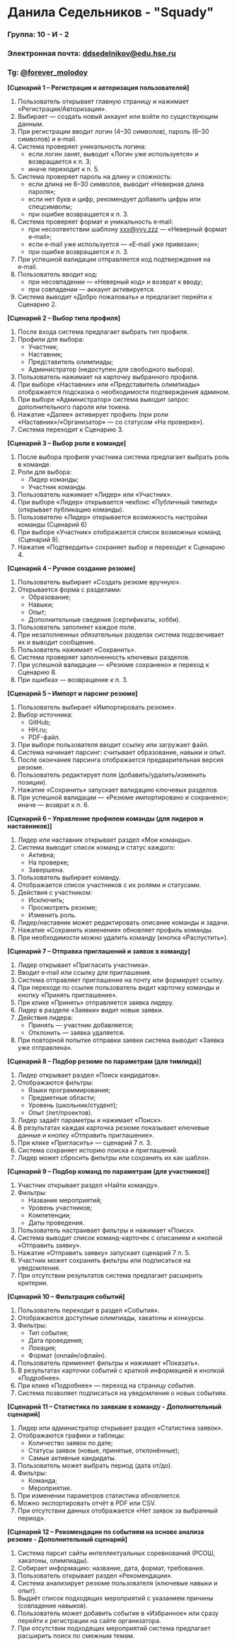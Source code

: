 # Данила Седельников - "Squady"

### Группа: 10 - И - 2

### Электронная почта: [ddsedelnikov@edu.hse.ru](mailto:ddsedelnikov@edu.hse.ru)

### Tg: [@forever_molodoy](https://t.me/forever_molodoy)

**[Сценарий 1 – Регистрация и авторизация пользователей]**

1. Пользователь открывает главную страницу и нажимает «Регистрация/Авторизация».
2. Выбирает — создать новый аккаунт или войти по существующим данным.
3. При регистрации вводит логин (4–30 символов), пароль (6–30 символов) и e‑mail.
4. Система проверяет уникальность логина:
   * если логин занят, выводит «Логин уже используется» и возвращается к п. 3;
   * иначе переходит к п. 5.
5. Система проверяет пароль на длину и сложность:
   * если длина не 6–30 символов, выводит «Неверная длина пароля»;
   * если нет букв и цифр, рекомендует добавить цифры или спецсимволы;
   * при ошибке возвращается к п. 3.
6. Система проверяет формат и уникальность e‑mail:
   * при несоответствии шаблону xxx@yyy.zzz — «Неверный формат e‑mail»;
   * если e‑mail уже используется — «E‑mail уже привязан»;
   * при ошибке возвращается к п. 3.
7. При успешной валидации отправляется код подтверждения на e‑mail.
8. Пользователь вводит код:
   * при несовпадении — «Неверный код» и возврат к вводу;
   * при совпадении — аккаунт активируется.
9. Система выводит «Добро пожаловать» и предлагает перейти к Сценарию 2.

**[Сценарий 2 – Выбор типа профиля]**

1. После входа система предлагает выбрать тип профиля.
2. Профили для выбора:
   * Участник;
   * Наставник;
   * Представитель олимпиады;
   * Администратор (недоступен для свободного выбора).
3. Пользователь нажимает на карточку выбранного профиля.
4. При выборе «Наставник» или «Представитель олимпиады» отображается подсказка о необходимости подтверждения админом.
5. При выборе «Администратор» система выводит запрос дополнительного пароля или токена.
6. Нажатие «Далее» активирует профиль (при роли «Наставник»/«Организатор» — со статусом «На проверке»).
7. Система переходит к Сценарию 3.

**[Сценарий 3 – Выбор роли в команде]**

1. После выбора профиля участника система предлагает выбрать роль в команде.
2. Роли для выбора:
   * Лидер команды;
   * Участник команды.
3. Пользователь нажимает «Лидер» или «Участник».
4. При выборе «Лидер» открывается чекбокс «Публичный тимлид» (открывает публикацию команды).
5. Пользователю «Лидер» открывается возможность настройки команды (Сценарий 6)
6. При выборе «Участник» отображается список возможных команд (Сценарий 9).
7. Нажатие «Подтвердить» сохраняет выбор и переходит к Сценарию 4.

**[Сценарий 4 – Ручное создание резюме]**

1. Пользователь выбирает «Создать резюме вручную».
2. Открывается форма с разделами:
   * Образование;
   * Навыки;
   * Опыт;
   * Дополнительные сведения (сертификаты, хобби).
3. Пользователь заполняет каждое поле.
4. При незаполненных обязательных разделах система подсвечивает их и выводит сообщение.
5. Пользователь нажимает «Сохранить».
6. Система проверяет заполненность ключевых разделов.
7. При успешной валидации — «Резюме сохранено» и переход к Сценарию 8.
8. При ошибках — возвращение к п. 3.

**[Сценарий 5 – Импорт и парсинг резюме]**

1. Пользователь выбирает «Импортировать резюме».
2. Выбор источника:
   * GitHub;
   * HH.ru;
   * PDF-файл.
3. При выборе пользователя вводит ссылку или загружает файл.
4. Система начинает парсинг: считывает образование, навыки и опыт.
5. После окончания парсинга отображается предварительная версия резюме.
6. Пользователь редактирует поля (добавить/удалить/изменить позиции).
7. Нажатие «Сохранить» запускает валидацию ключевых разделов.
8. При успешной валидации — «Резюме импортировано и сохранено»; иначе — возврат к п. 6.

**[Сценарий 6 – Управление профилем команды (для лидеров и наставников)]**

1. Лидер или наставник открывает раздел «Мои команды».
2. Система выводит список команд и статус каждого:
   * Активна;
   * На проверке;
   * Завершена.
3. Пользователь выбирает команду.
4. Отображается список участников с их ролями и статусами.
5. Действия с участником:
   * Исключить;
   * Просмотреть резюме;
   * Изменить роль.
6. Лидер/наставник может редактировать описание команды и задачи.
7. Нажатие «Сохранить изменения» обновляет профиль команды.
8. При необходимости можно удалить команду (кнопка «Распустить»).

**[Сценарий 7 – Отправка приглашений и заявок в команду]**

1. Лидер открывает «Пригласить участника».
2. Вводит e‑mail или ссылку для приглашения.
3. Система отправляет приглашение на почту или формирует ссылку.
4. При переходе по ссылке пользователь видит карточку команды и кнопку «Принять приглашение».
5. При клике «Принять» отправляется заявка лидеру.
6. Лидер в разделе «Заявки» видит новые заявки.
7. Действия лидера:
   * Принять — участник добавляется;
   * Отклонить — заявка удаляется.
8. При повторной попытке отправки заявки система выводит «Заявка уже отправлена».

**[Сценарий 8 – Подбор резюме по параметрам (для тимлида)]**

1. Лидер открывает раздел «Поиск кандидатов».
2. Отображаются фильтры:
   * Языки программирования;
   * Предметные области;
   * Уровень (школьник/студент);
   * Опыт (лет/проектов).
3. Лидер задаёт параметры и нажимает «Поиск».
4. В результатах каждая карточка резюме показывает ключевые данные и кнопку «Отправить приглашение».
5. При клике «Пригласить» — сценарий 7 п. 3.
6. Система сохраняет историю поиска и приглашений.
7. Лидер может сбросить фильтры или сохранить их как шаблон.

**[Сценарий 9 – Подбор команд по параметрам (для участников)]**

1. Участник открывает раздел «Найти команду».
2. Фильтры:
   * Название мероприятий;
   * Уровень участников;
   * Компетенции;
   * Даты проведения.
3. Пользователь настраивает фильтры и нажимает «Поиск».
4. Система выводит список команд-карточек с описанием и кнопкой «Отправить заявку».
5. Нажатие «Отправить заявку» запускает сценарий 7 п. 5.
6. Участник может сохранить фильтры или подписаться на уведомления.
7. При отсутствии результатов система предлагает расширить критерии.

**[Сценарий 10 – Фильтрация событий]**

1. Пользователь переходит в раздел «События».
2. Отображаются доступные олимпиады, хакатоны и конкурсы.
3. Фильтры:
   * Тип события;
   * Дата проведения;
   * Локация;
   * Формат (онлайн/офлайн).
4. Пользователь применяет фильтры и нажимает «Показать».
5. В результатах карточки событий с краткой информацией и кнопкой «Подробнее».
6. При клике «Подробнее» — переход на страницу события.
7. Система позволяет подписаться на уведомления о новых событиях.

**[Сценарий 11 – Статистика по заявкам в команду - Дополнительный сценарий]**

1. Лидер или администратор открывает раздел «Статистика заявок».
2. Отображаются графики и таблицы:
   * Количество заявок по дате;
   * Статусы заявок (новые, принятые, отклонённые);
   * Самые активные кандидаты.
3. Пользователь может выбрать период (дата от/до).
4. Фильтры:
   * Команда;
   * Мероприятие.
5. При изменении параметров статистика обновляется.
6. Можно экспортировать отчёт в PDF или CSV.
7. При отсутствии данных отображается «Нет заявок за выбранный период».

**[Сценарий 12 – Рекомендации по событиям на основе анализа резюме - Дополнительный сценарий]**

1. Система парсит сайты интеллектуальных соревнований (РСОШ, хакатоны, олимпиады).
2. Собирает информацию: название, дата, формат, требования.
3. Пользователь открывает раздел «Рекомендации».
4. Система анализирует резюме пользователя (ключевые навыки и опыт).
5. Выдаёт список подходящих мероприятий с указанием причины (совпадение навыков).
6. Пользователь может добавить событие в «Избранное» или сразу перейти к регистрации на сайте организатора.
7. При отсутствии подходящих мероприятий система предлагает расширить поиск по смежным темам.
